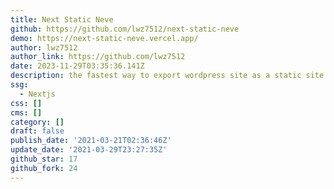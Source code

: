 ```yaml
---
title: Next Static Neve
github: https://github.com/lwz7512/next-static-neve
demo: https://next-static-neve.vercel.app/
author: lwz7512
author_link: https://github.com/lwz7512
date: 2023-11-29T03:35:36.141Z
description: the fastest way to export wordpress site as a static site
ssg:
  - Nextjs
css: []
cms: []
category: []
draft: false
publish_date: '2021-03-21T02:36:46Z'
update_date: '2021-03-29T23:27:35Z'
github_star: 17
github_fork: 24
---
```

